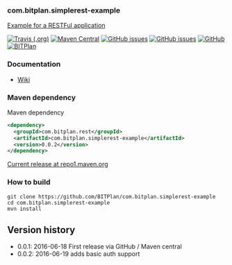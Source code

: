 ### com.bitplan.simplerest-example
[Example for a RESTFul application](http://www.bitplan.com/SimpleRest) 

[![Travis (.org)](https://img.shields.io/travis/BITPlan/com.bitplan.simplerest-example.svg)](https://travis-ci.org/BITPlan/com.bitplan.simplerest-example)
[![Maven Central](https://img.shields.io/maven-central/v/com.bitplan.rest/com.bitplan.simplerest-example.svg)](https://search.maven.org/artifact/com.bitplan.rest/com.bitplan.simplerest-example/0.0.2/jar)
[![GitHub issues](https://img.shields.io/github/issues/BITPlan/com.bitplan.simplerest-example.svg)](https://github.com/BITPlan/com.bitplan.simplerest-example/issues)
[![GitHub issues](https://img.shields.io/github/issues-closed/BITPlan/com.bitplan.simplerest-example.svg)](https://github.com/BITPlan/com.bitplan.simplerest-example/issues/?q=is%3Aissue+is%3Aclosed)
[![GitHub](https://img.shields.io/github/license/BITPlan/com.bitplan.simplerest-example.svg)](https://www.apache.org/licenses/LICENSE-2.0)
[![BITPlan](http://wiki.bitplan.com/images/wiki/thumb/3/38/BITPlanLogoFontLessTransparent.png/198px-BITPlanLogoFontLessTransparent.png)](http://www.bitplan.com)

### Documentation
* [Wiki](http://www.bitplan.com/SimpleRest)
### Maven dependency

Maven dependency
```xml
<dependency>
  <groupId>com.bitplan.rest</groupId>
  <artifactId>com.bitplan.simplerest-example</artifactId>
  <version>0.0.2</version>
</dependency>
```

[Current release at repo1.maven.org](http://repo1.maven.org/maven2/com/bitplan/rest/com.bitplan.simplerest-example/0.0.2/)

### How to build
```
git clone https://github.com/BITPlan/com.bitplan.simplerest-example
cd com.bitplan.simplerest-example
mvn install
```
## Version history
* 0.0.1: 2016-06-18 First release via GitHub / Maven central
* 0.0.2: 2016-06-19 adds basic auth support
